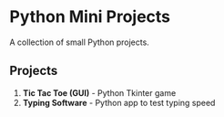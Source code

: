 # Python Mini Projects
A collection of small Python projects.

## Projects
1. **Tic Tac Toe (GUI)** - Python Tkinter game  
2. **Typing Software** - Python app to test typing speed
